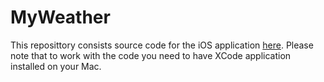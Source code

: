 # MyWeather

This reposittory consists source code for the iOS application [here](https://appadvice.com/app/mattepu-weather/1191778695).
Please note that to work with the code you need to have XCode application installed on your Mac.
